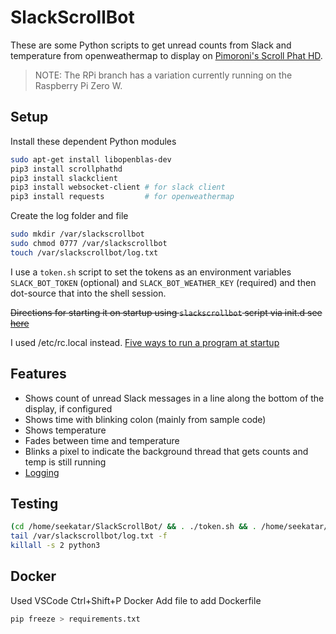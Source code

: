 # SlackScrollBot

These are some Python scripts to get unread counts from Slack and temperature from openweathermap to display on [Pimoroni's Scroll Phat HD](https://shop.pimoroni.com/products/scroll-phat-hd).

> NOTE: The RPi branch has a variation currently running on the Raspberry Pi Zero W.

## Setup

Install these dependent Python modules

```bash
sudo apt-get install libopenblas-dev
pip3 install scrollphathd
pip3 install slackclient
pip3 install websocket-client # for slack client
pip3 install requests         # for openweathermap
```

Create the log folder and file

```bash
sudo mkdir /var/slackscrollbot
sudo chmod 0777 /var/slackscrollbot
touch /var/slackscrollbot/log.txt
```

I use a `token.sh` script to set the tokens as an environment variables `SLACK_BOT_TOKEN` (optional) and `SLACK_BOT_WEATHER_KEY` (required) and then dot-source that into the shell session.

~~Directions for starting it on startup using `slackscrollbot` script via init.d see
[here](http://www.stuffaboutcode.com/2012/06/raspberry-pi-run-program-at-start-up.html)~~

I used /etc/rc.local instead. [Five ways to run a program at startup](https://www.dexterindustries.com/howto/run-a-program-on-your-raspberry-pi-at-startup/)

## Features

* Shows count of unread Slack messages in a line along the bottom of the display, if configured
* Shows time with blinking colon (mainly from sample code)
* Shows temperature
* Fades between time and temperature
* Blinks a pixel to indicate the background thread that gets counts and temp is still running
* [Logging](https://docs.python.org/3/howto/logging.html#logging-basic-tutorial)

## Testing

```bash
(cd /home/seekatar/SlackScrollBot/ && . ./token.sh && . /home/seekatar/.env/bin/activate && python3 ./slackscrollbot.py --logLevel=Debug 2>&1 > /var/slackscrollbot/std.log ) &
tail /var/slackscrollbot/log.txt -f
killall -s 2 python3

```

## Docker

Used VSCode Ctrl+Shift+P Docker Add file to add Dockerfile

```bash
pip freeze > requirements.txt
```
